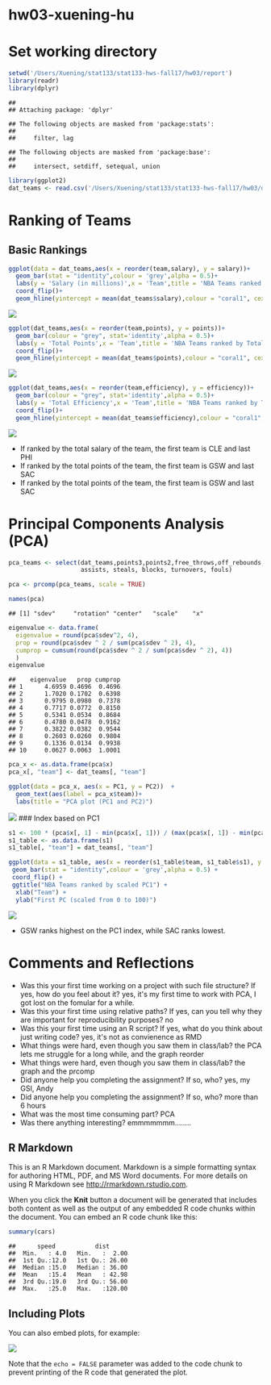 hw03-xuening-hu
================

Set working directory
=====================

``` r
setwd('/Users/Xuening/stat133/stat133-hws-fall17/hw03/report')
library(readr)
library(dplyr)
```

    ## 
    ## Attaching package: 'dplyr'

    ## The following objects are masked from 'package:stats':
    ## 
    ##     filter, lag

    ## The following objects are masked from 'package:base':
    ## 
    ##     intersect, setdiff, setequal, union

``` r
library(ggplot2)
dat_teams <- read.csv('/Users/Xuening/stat133/stat133-hws-fall17/hw03/data/nba2017-teams.csv')
```

Ranking of Teams
================

Basic Rankings
--------------

``` r
ggplot(data = dat_teams,aes(x = reorder(team,salary), y = salary))+
  geom_bar(stat = "identity",colour = 'grey',alpha = 0.5)+
  labs(y = 'Salary (in millions)',x = 'Team',title = 'NBA Teams ranked by Total Salary')+
  coord_flip()+
  geom_hline(yintercept = mean(dat_teams$salary),colour = "coral1", cex = 2.5,alpha = 0.9)
```

![](hw03-xuening-hu_files/figure-markdown_github-ascii_identifiers/unnamed-chunk-2-1.png)

``` r
ggplot(dat_teams,aes(x = reorder(team,points), y = points))+
  geom_bar(colour = "grey", stat='identity',alpha = 0.5)+
  labs(y = 'Total Points',x = 'Team',title = 'NBA Teams ranked by Total Points')+
  coord_flip()+
  geom_hline(yintercept = mean(dat_teams$points),colour = "coral1", cex = 2.5,alpha = 0.9)
```

![](hw03-xuening-hu_files/figure-markdown_github-ascii_identifiers/unnamed-chunk-3-1.png)

``` r
ggplot(dat_teams,aes(x = reorder(team,efficiency), y = efficiency))+
  geom_bar(colour = "grey", stat='identity',alpha = 0.5)+
  labs(y = 'Total Efficiency',x = 'Team',title = 'NBA Teams ranked by Total Efficiency')+
  coord_flip()+
  geom_hline(yintercept = mean(dat_teams$efficiency),colour = "coral1", cex = 2.5,alpha = 0.9)
```

![](hw03-xuening-hu_files/figure-markdown_github-ascii_identifiers/unnamed-chunk-4-1.png)

-   If ranked by the total salary of the team, the first team is CLE and last PHI
-   If ranked by the total points of the team, the first team is GSW and last SAC
-   If ranked by the total points of the team, the first team is GSW and last SAC

Principal Components Analysis (PCA)
===================================

``` r
pca_teams <- select(dat_teams,points3,points2,free_throws,off_rebounds, def_rebounds, 
                    assists, steals, blocks, turnovers, fouls)

pca <- prcomp(pca_teams, scale = TRUE)

names(pca)
```

    ## [1] "sdev"     "rotation" "center"   "scale"    "x"

``` r
eigenvalue <- data.frame(
  eigenvalue = round(pca$sdev^2, 4),
  prop = round(pca$sdev ^ 2 / sum(pca$sdev ^ 2), 4),
  cumprop = cumsum(round(pca$sdev ^ 2 / sum(pca$sdev ^ 2), 4))
  )
eigenvalue
```

    ##    eigenvalue   prop cumprop
    ## 1      4.6959 0.4696  0.4696
    ## 2      1.7020 0.1702  0.6398
    ## 3      0.9795 0.0980  0.7378
    ## 4      0.7717 0.0772  0.8150
    ## 5      0.5341 0.0534  0.8684
    ## 6      0.4780 0.0478  0.9162
    ## 7      0.3822 0.0382  0.9544
    ## 8      0.2603 0.0260  0.9804
    ## 9      0.1336 0.0134  0.9938
    ## 10     0.0627 0.0063  1.0001

``` r
pca_x <- as.data.frame(pca$x)
pca_x[, "team"] <- dat_teams[, "team"]

ggplot(data = pca_x, aes(x = PC1, y = PC2))  +
  geom_text(aes(label = pca_x$team))+
  labs(title = "PCA plot (PC1 and PC2)")
```

![](hw03-xuening-hu_files/figure-markdown_github-ascii_identifiers/unnamed-chunk-5-1.png) \#\#\# Index based on PC1

``` r
s1 <- 100 * (pca$x[, 1] - min(pca$x[, 1])) / (max(pca$x[, 1]) - min(pca$x[, 1]))
s1_table <- as.data.frame(s1)
s1_table[, "team"] = dat_teams[, "team"]

ggplot(data = s1_table, aes(x = reorder(s1_table$team, s1_table$s1), y = s1)) +
 geom_bar(stat = "identity",colour = 'grey',alpha = 0.5) +
 coord_flip() +
 ggtitle("NBA Teams ranked by scaled PC1") +
  xlab("Team") +
  ylab("First PC (scaled from 0 to 100)")
```

![](hw03-xuening-hu_files/figure-markdown_github-ascii_identifiers/unnamed-chunk-6-1.png)

-   GSW ranks highest on the PC1 index, while SAC ranks lowest.

Comments and Reflections
========================

-   Was this your first time working on a project with such file structure? If yes, how do you feel about it?
    yes, it's my first time to work with PCA, I got lost on the fomular for a while.
-   Was this your first time using relative paths? If yes, can you tell why they are important for reproducibility purposes?
    no
-   Was this your first time using an R script? If yes, what do you think about just writing code?
    yes, it's not as convienence as RMD
-   What things were hard, even though you saw them in class/lab?
    the PCA lets me struggle for a long while, and the graph reorder
-   What things were hard, even though you saw them in class/lab?
    the graph and the prcomp
-   Did anyone help you completing the assignment? If so, who?
    yes, my GSI, Andy
-   Did anyone help you completing the assignment? If so, who?
    more than 6 hours
-   What was the most time consuming part?
    PCA
-   Was there anything interesting? emmmmmmm........

R Markdown
----------

This is an R Markdown document. Markdown is a simple formatting syntax for authoring HTML, PDF, and MS Word documents. For more details on using R Markdown see <http://rmarkdown.rstudio.com>.

When you click the **Knit** button a document will be generated that includes both content as well as the output of any embedded R code chunks within the document. You can embed an R code chunk like this:

``` r
summary(cars)
```

    ##      speed           dist       
    ##  Min.   : 4.0   Min.   :  2.00  
    ##  1st Qu.:12.0   1st Qu.: 26.00  
    ##  Median :15.0   Median : 36.00  
    ##  Mean   :15.4   Mean   : 42.98  
    ##  3rd Qu.:19.0   3rd Qu.: 56.00  
    ##  Max.   :25.0   Max.   :120.00

Including Plots
---------------

You can also embed plots, for example:

![](hw03-xuening-hu_files/figure-markdown_github-ascii_identifiers/pressure-1.png)

Note that the `echo = FALSE` parameter was added to the code chunk to prevent printing of the R code that generated the plot.
